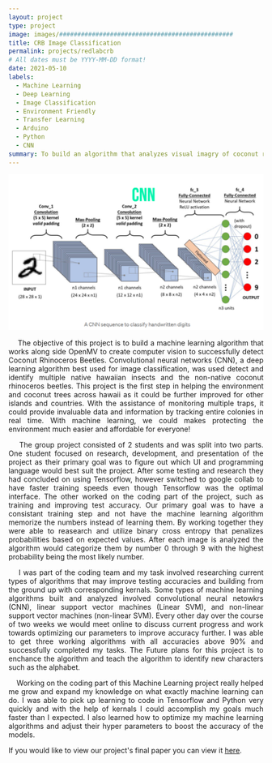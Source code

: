 ```yaml
---
layout: project
type: project
image: images/################################################
title: CRB Image Classification
permalink: projects/redlabcrb
# All dates must be YYYY-MM-DD format!
date: 2021-05-10
labels:
  - Machine Learning
  - Deep Learning
  - Image Classification
  - Environment Friendly
  - Transfer Learning
  - Arduino
  - Python
  - CNN
summary: To build an algorithm that analyzes visual imagry of coconut rhinocerous beetles and other native insects of hawaii and categorizes them to be then identified among 3000 traps across Oahu to greatly improve trap checking efficiency as well as exponentially raising the catch rate of given areas.
---
```

<div class="ui centered high rounded images">
  <img class="ui centered image" src="../images/cnn.PNG">
</div>

<p align="justify">
&nbsp;&nbsp;&nbsp;&nbsp;The objective of this project is to build a machine learning algorithm that works along side OpenMV to create computer vision to successfully detect Coconut Rhinoceros Beetles. Convolutional neural networks (CNN), a deep learning algorithm best used for image classification, was used detect and identify multiple native hawaiian insects and the non-native coconut rhinoceros beetles. This project is the first step in helping the environment and coconut trees across hawaii as it could be further improved for other islands and countries. With the assistance of monitoring multiple traps, it could provide invaluable data and information by tracking entire colonies in real time. With machine learning, we could makes protecting the environment much easier and affordable for everyone!
</p>

<p align="justify">
&nbsp;&nbsp;&nbsp;&nbsp;The group project consisted of 2 students and was split into two parts. One student focused on research, development, and presentation of the project as their primary goal was to figure out which UI and programming language would best suit the project. After some testing and research they had concluded on using Tensorflow, however switched to google collab to have faster training speeds even though Tensorflow was the optimal interface. The other worked on the coding part of the project, such as training and improving test accuracy. Our primary goal was to have a consistant training step and not have the machine learning algorithm memorize the numbers instead of learning them. By working together they were able to reasearch and utilize binary cross entropy that penalizes probabilities based on expected values. After each image is analyzed the algorithm would categorize them by number 0 through 9 with the highest probability being the most likely number.
</p>

<p align="justify">
&nbsp;&nbsp;&nbsp;&nbsp;I was part of the coding team and my task involved researching current types of algorithms that may improve testing accuracies and building from the ground up with corresponding kernals. Some types of machine learning algorithms built and analyzed involved convolutional neural netowkrs (CNN), linear support vector machines (Linear SVM), and non-linear support vector machines (non-linear SVM). Every other day over the course of two weeks we would meet online to discuss current progress and work towards optimizing our parameters to improve accuracy further. I was able to get three working algorithms with all accuracies above 90% and successfully completed my tasks. The Future plans for this project is to enchance the algorithm and teach the algorithm to identify new characters such as the alphabet.
</p>

<p align="justify">
&nbsp;&nbsp;&nbsp;&nbsp;Working on the coding part of this Machine Learning project really helped me grow and expand my knowledge on what exactly machine learning can do. I was able to pick up learning to code in Tensorflow and Python very quickly and with the help of kernals I could accomplish my goals much faster than I expected. I also learned how to optimize my machine learning algorithms and adjust their hyper parameters to boost the accuracy of the models.
</p>

If you would like to view our project's final paper you can view it [here](https://github.com/kylejneubauer18/kylejneubauer18.github.io/blob/e80277c76e898d16b2e9b0d2234996df5a824d13/EE%20445%20Final%20Paper.pdf).
